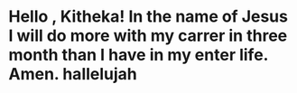 # Hello , Kitheka! In the name of Jesus I will do more with my carrer in three month than I have in my enter life. Amen. hallelujah